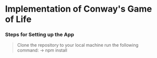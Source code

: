 # Implementation of Conway's Game of Life

### Steps for Setting up the App
> Clone the repository to your local machine
> run the following command: 
-> npm install
